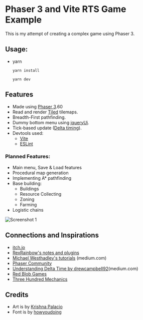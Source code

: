
# Phaser 3 and Vite RTS Game Example

This is my attempt of creating a complex game using Phaser 3.

## Usage:
- yarn
    ``` 
    yarn install

    yarn dev

    ```

## Features

- Made using [Phaser 3](https://phaser.io/phaser3).60
- Read and render [Tiled](https://www.mapeditor.org/) tilemaps.
- Breadth-First pathfinding.
- Dummy bottom menu using [jqueryUi](https://jqueryui.com/).
- Tick-based update ([Delta timing](https://en.wikipedia.org/wiki/Delta_timing)).
- Devtools used: 
    - [Vite](https://vitejs.dev/)
    - [ESLint](https://eslint.org/)

### Planned Features:
- Main menu, Save & Load features
- Procedural map generation
- Implementing A* pathfinding
- Base building:
    - Buildings
    - Resource Collecting
    - Zoning
    - Farming
- Logistic chains

![Screenshot 1]([https://www.dropbox.com/scl/fi/l7z756w70tn8bz7frw39j/sreenshot_1.jpg](https://previews.dropbox.com/p/thumb/ACDAnAe_f5BnV-hTIWsp1OPsPjG0Rm88xXX02yIBqhEQqMf3hYn8wKVo73Nyj7y2x1sawz281aMzwcewTNncoYN3RjeQkI_8nlSDQMsLkTvSwW5zW0bE0TjfHnyjZNVVlU1U-0mMJ3pSK19R4ZEBKUDr2GTsfbyveXQDAEEf09QOrTJEJ32QpYHHRbNEyAlfAc-aqaQPrf3hAX0-fr5vxWqw-skNANDpNFYSKG5s-ft9yE-ZVReZlmLgPxPadkfweSYY7tBQo8NF8upN7BcPXTZLxg00QtJNJwmiEF7LckXMo4j2lQsc2DsFoIUalNSbPx4RhOpZ0YQ6HS4r6fM1HI0I/p.jpeg) "Screenshot 1")
## Connections and Inspirations

- [itch.io](https://itch.io)
- [RexRainbow's notes and plugins](https://rexrainbow.github.io/phaser3-rex-notes/docs/site/)
- [Michael Westhadley's tutorials](https://medium.com/@michaelwesthadley) (medium.com)
- [Phaser Community](https://phaser.discourse.group/c/phaser3/5)
- [Understanding Delta Time by drewcampbell92](https://drewcampbell92.medium.com/understanding-delta-time-b53bf4781a03)(medium.com)
- [Red Blob Games](https://www.redblobgames.com/)
- [Three Hundred Mechanics](https://www.squidi.net/three/)


## Credits

- Art is by [Krishna Palacio](https://www.minifantasy.net/)
- Font is by [howyoudoing](https://howyoudoing.itch.io/bookxel)
